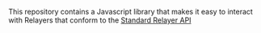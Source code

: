 This repository contains a Javascript library that makes it easy to interact with Relayers that conform to the [Standard Relayer API](https://github.com/0xProject/standard-relayer-api)
